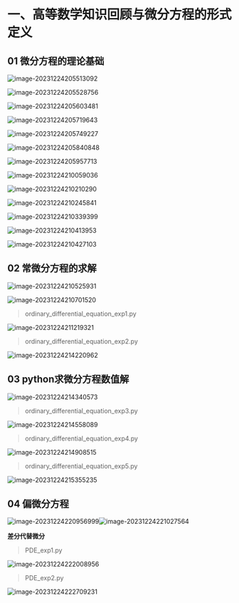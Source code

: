 # 一、高等数学知识回顾与微分方程的形式定义

## 01 微分方程的理论基础

![image-20231224205513092](assets/image-20231224205513092.png)

![image-20231224205528756](assets/image-20231224205528756.png)

![image-20231224205603481](assets/image-20231224205603481.png)

![image-20231224205719643](assets/image-20231224205719643.png)

![image-20231224205749227](assets/image-20231224205749227.png)

![image-20231224205840848](assets/image-20231224205840848.png)

![image-20231224205957713](assets/image-20231224205957713.png)

![image-20231224210059036](assets/image-20231224210059036.png)

![image-20231224210210290](assets/image-20231224210210290.png)

![image-20231224210245841](assets/image-20231224210245841.png)

![image-20231224210339399](assets/image-20231224210339399.png)

![image-20231224210413953](assets/image-20231224210413953.png)

![image-20231224210427103](assets/image-20231224210427103.png)

## 02 常微分方程的求解

![image-20231224210525931](assets/image-20231224210525931.png)

![image-20231224210701520](assets/image-20231224210701520.png)

> ordinary_differential_equation_exp1.py

![image-20231224211219321](assets/image-20231224211219321.png)

> ordinary_differential_equation_exp2.py

![image-20231224214220962](assets/image-20231224214220962.png)

## 03 python求微分方程数值解

![image-20231224214340573](assets/image-20231224214340573.png)

> ordinary_differential_equation_exp3.py

![image-20231224214558089](assets/image-20231224214558089.png)

> ordinary_differential_equation_exp4.py

![image-20231224214908515](assets/image-20231224214908515.png)



> ordinary_differential_equation_exp5.py

![image-20231224215355235](assets/image-20231224215355235.png)

## 04 偏微分方程

![image-20231224220956999](assets/image-20231224220956999.png)![image-20231224221027564](assets/image-20231224221027564.png)

**差分代替微分**

> PDE_exp1.py

![image-20231224222008956](assets/image-20231224222008956.png)

> PDE_exp2.py

![image-20231224222709231](assets/image-20231224222709231.png)